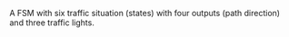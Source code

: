 A FSM with six traffic situation (states) with four outputs (path direction) and three traffic lights.
